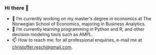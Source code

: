 ### Hi there 👋

- 🔭 I’m currently working on my master's degree in economics at The Norwegian School of Economics, majoring in Business Analytics.
- 🌱 I’m currently learning programming in Python and R, and other decision modeling tools such as AMPL.
- 📫 How to reach me: for all professional enquiries, e-mail me at christoffer.resch@gmail.com.


